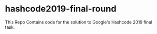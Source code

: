 # hashcode2019-final-round

This Repo Contains code for the solution to Google's Hashcode 2019 final task.
